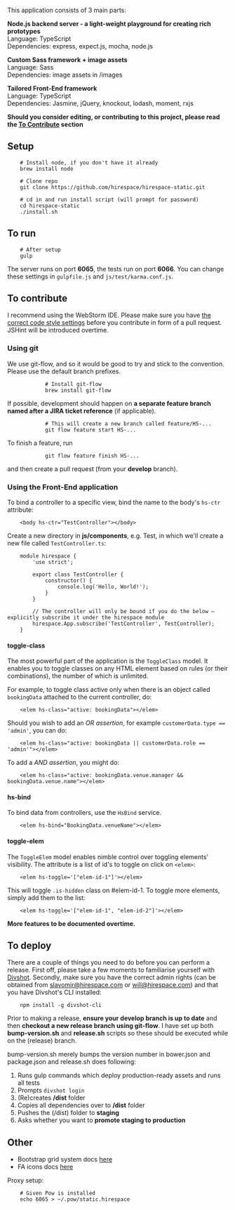 This application consists of 3 main parts:
 
**Node.js backend server - a light-weight playground for creating rich prototypes**<br>
Language: TypeScript<br>
Dependencies: express, expect.js, mocha, node.js

**Custom Sass framework + image assets**<br>
Language: Sass<br>
Dependencies: image assets in /images

**Tailored Front-End framework**<br>
Language: TypeScript<br>
Dependencies: Jasmine, jQuery, knockout, lodash, moment, rxjs

**Should you consider editing, or contributing to this project, please read the [To Contribute](#contributing) section**

## Setup

        # Install node, if you don't have it already
        brew install node
        
        # Clone repo
        git clone https://github.com/hirespace/hirespace-static.git
        
        # cd in and run install script (will prompt for password)
        cd hirespace-static
        ./install.sh

## To run

        # After setup
        gulp
        
The server runs on port **6065**, the tests run on port **6066**.
You can change these settings in ```gulpfile.js``` and ```js/test/karma.conf.js```.

## <a name="contributing"></a>To contribute

I recommend using the WebStorm IDE. Please make sure you have
[the correct code style settings](https://github.com/slavomirvojacek/useful/tree/master/JetBrains)
before you contribute in form of a pull request. JSHint will be introduced overtime.

### Using git

We use git-flow, and so it would be good to try and stick to the convention. Please use the default branch prefixes.

                # Install git-flow
                brew install git-flow

If possible, development should happen on **a separate feature branch named after a JIRA ticket reference** (if applicable).

                # This will create a new branch called feature/HS-...
                git flow feature start HS-...

To finish a feature, run

                git flow feature finish HS-...

and then create a pull request (from your **develop** branch).

### Using the Front-End application

To bind a controller to a specific view, bind the name to the body's ```hs-ctr``` attribute:

        <body hs-ctr="TestController"></body>
        
Create a new directory in **js/components**, e.g. Test, in which we'll create a new file called ```TestController.ts```:

        module hirespace {
            'use strict';
        
            export class TestController {
                constructor() {
                    console.log('Hello, World!');
                }
            }
        
            // The controller will only be bound if you do the below – explicitly subscribe it under the hirespace module
            hirespace.App.subscribe('TestController', TestController);
        }

#### toggle-class

The most powerful part of the application is the ```ToggleClass``` model. It enables you to toggle classes on any HTML
element based on rules (or their combinations), the number of which is unlimited.

For example, to toggle class active only when there is an object called ```bookingData``` attached to the current
controller, do:

        <elem hs-class="active: bookingData"></elem>
        
Should you wish to add an *OR assertion*, for example ```customerData.type == 'admin'```, you can do:

        <elem hs-class="active: bookingData || customerData.role == 'admin'"></elem>
        
To add a *AND assertion*, you might do:

        <elem hs-class="active: bookingData.venue.manager && bookingData.venue.name"></elem>

#### hs-bind

To bind data from controllers, use the ```HsBind``` service.

        <elem hs-bind="BookingData.venueName"></elem>

#### toggle-elem

The ```ToggleElem``` model enables nimble control over toggling elements' visibility. The attribute is a list of id's
to toggle on click on ```<elem>```:

        <elem hs-toggle='["elem-id-1"]'></elem>
        
This will toggle ```.is-hidden``` class on #elem-id-1. To toggle more elements, simply add them to the list:

        <elem hs-toggle='["elem-id-1", "elem-id-2"]'></elem>

**More features to be documented overtime.**

## To deploy

There are a couple of things you need to do before you can perform a release. First off, please take a few moments to
familiarise yourself with [Divshot](http://docs.divshot.com/guides/getting-started). Secondly, make sure you have the
correct admin rights (can be obtained from slavomir@hirespace.com or will@hirespace.com) and that you have Divshot's
CLI installed:

        npm install -g divshot-cli
        
Prior to making a release, **ensure your develop branch is up to date** and then **checkout a new release branch using
git-flow**. I have set up both **bump-version.sh** and **release.sh** scripts so these should be executed while on the
(release) branch.

bump-version.sh merely bumps the version number in bower.json and package.json and release.sh does following:

1. Runs gulp commands which deploy production-ready assets and runs all tests
2. Prompts ```divshot login```
3. (Re)creates **/dist** folder
4. Copies all dependencies over to **/dist** folder
5. Pushes the (/dist) folder to **staging**
6. Asks whether you want to **promote staging to production**

## Other

- Bootstrap grid system docs [here](http://getbootstrap.com/css/#grid)
- FA icons docs [here](http://fortawesome.github.io/Font-Awesome/icons/)

Proxy setup:

        # Given Pow is installed
        echo 6065 > ~/.pow/static.hirespace